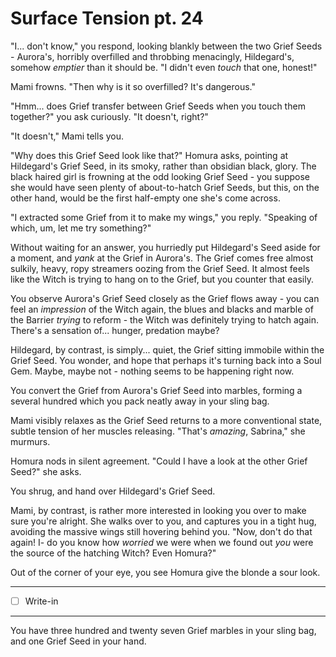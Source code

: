 # Surface Tension pt. 24

"I... don't know," you respond, looking blankly between the two Grief Seeds - Aurora's, horribly overfilled and throbbing menacingly, Hildegard's, somehow *emptier* than it should be. "I didn't even *touch* that one, honest!"

Mami frowns. "Then why is it so overfilled? It's dangerous."

"Hmm... does Grief transfer between Grief Seeds when you touch them together?" you ask curiously. "It doesn't, right?"

"It doesn't," Mami tells you.

"Why does this Grief Seed look like that?" Homura asks, pointing at Hildegard's Grief Seed, in its smoky, rather than obsidian black, glory. The black haired girl is frowning at the odd looking Grief Seed - you suppose she would have seen plenty of about-to-hatch Grief Seeds, but this, on the other hand, would be the first half-empty one she's come across.

"I extracted some Grief from it to make my wings," you reply. "Speaking of which, um, let me try something?"

Without waiting for an answer, you hurriedly put Hildegard's Seed aside for a moment, and *yank* at the Grief in Aurora's. The Grief comes free almost sulkily, heavy, ropy streamers oozing from the Grief Seed. It almost feels like the Witch is trying to hang on to the Grief, but you counter that easily.

You observe Aurora's Grief Seed closely as the Grief flows away - you can feel an *impression* of the Witch again, the blues and blacks and marble of the Barrier *trying* to reform - the Witch was definitely trying to hatch again. There's a sensation of... hunger, predation maybe?

Hildegard, by contrast, is simply... quiet, the Grief sitting immobile within the Grief Seed. You wonder, and hope that perhaps it's turning back into a Soul Gem. Maybe, maybe not - nothing seems to be happening right now.

You convert the Grief from Aurora's Grief Seed into marbles, forming a several hundred which you pack neatly away in your sling bag.

Mami visibly relaxes as the Grief Seed returns to a more conventional state, subtle tension of her muscles releasing. "That's *amazing*, Sabrina," she murmurs.

Homura nods in silent agreement. "Could I have a look at the other Grief Seed?" she asks.

You shrug, and hand over Hildegard's Grief Seed.

Mami, by contrast, is rather more interested in looking you over to make sure you're alright. She walks over to you, and captures you in a tight hug, avoiding the massive wings still hovering behind you. "Now, don't do that again! I- do you know how *worried* we were when we found out *you* were the source of the hatching Witch? Even Homura?"

Out of the corner of your eye, you see Homura give the blonde a sour look.

---

- [ ] Write-in

---

You have three hundred and twenty seven Grief marbles in your sling bag, and one Grief Seed in your hand.
